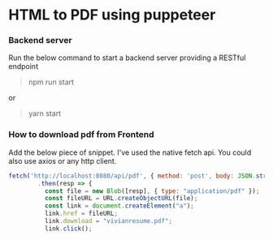 # HTML to PDF using puppeteer

### Backend server
Run the below command to start a backend server providing a RESTful endpoint

> npm run start

or

> yarn start

### How to download pdf from Frontend
Add the below piece of snippet. I've used the native fetch api. You could also use axios or any http client.

```js
fetch('http://localhost:8080/api/pdf', { method: 'post', body: JSON.stringify({url:'http://www.vivianjoseph.com/resume/index.html'}), headers: {"Content-type": "application/json; charset=UTF-8"}}).then(resp => resp.arrayBuffer())
        .then(resp => {
          const file = new Blob([resp], { type: "application/pdf" });
          const fileURL = URL.createObjectURL(file);
          const link = document.createElement("a");
          link.href = fileURL;
          link.download = "vivianresume.pdf";
          link.click();
```